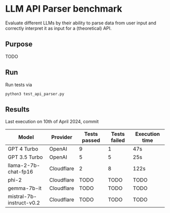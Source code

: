 # LLM API Parser benchmark

Evaluate different LLMs by their ability to parse data from user input and correctly interpret it as input for a (theoretical) API.

## Purpose

TODO

## Run

Run tests via 

    python3 test_api_parser.py

## Results

Last execution on 10th of April 2024, commit 

| Model | Provider | Tests passed | Tests failed | Execution time |
| ----- | -------- | ------------ | ------------ | -------------- |
| GPT 4 Turbo | OpenAI | 9 | 1 | 47s |
| GPT 3.5 Turbo | OpenAI | 5 | 5 | 25s |
| llama-2-7b-chat-fp16 | Cloudflare | 2 | 8 | 122s |
| phi-2 | Cloudflare | TODO | TODO | TODO |
| gemma-7b-it | Cloudflare | TODO | TODO | TODO |
| mistral-7b-instruct-v0.2 | Cloudflare | TODO | TODO | TODO |